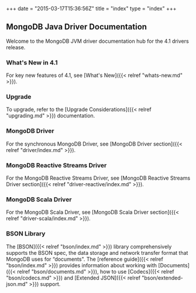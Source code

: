 +++
date = "2015-03-17T15:36:56Z"
title = "index"
type = "index"
+++

## MongoDB Java Driver Documentation

Welcome to the MongoDB JVM driver documentation hub for the 4.1 drivers release.


### What's New in 4.1

For key new features of 4.1, see [What's New]({{< relref "whats-new.md" >}}).

### Upgrade

To upgrade, refer to the [Upgrade Considerations]({{< relref "upgrading.md" >}}) documentation.

### MongoDB Driver

For the synchronous MongoDB Driver, see [MongoDB Driver section]({{< relref "driver/index.md" >}}).

### MongoDB Reactive Streams Driver

For the MongoDB Reactive Streams Driver, see [MongoDB Reactive Streams Driver section]({{< relref "driver-reactive/index.md" >}}).

### MongoDB Scala Driver

For the MongoDB Scala Driver, see [MongoDB Scala Driver section]({{< relref "driver-scala/index.md" >}}).

### BSON Library

The [BSON]({{< relref "bson/index.md" >}}) library comprehensively supports the BSON spec, the data storage and network transfer format that MongoDB uses for
“documents".  The [reference guide]({{< relref "bson/index.md" >}}) provides information about working with [Documents]({{< relref "bson/documents.md" >}}),
how to use [Codecs]({{< relref "bson/codecs.md" >}}) and [Extended JSON]({{< relref "bson/extended-json.md" >}}) support.
